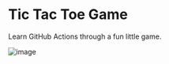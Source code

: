 # Tic Tac Toe Game

Learn GitHub Actions through a fun little game.

![image](https://user-images.githubusercontent.com/102946922/176883110-cddf3f31-f811-4ec6-a669-5c0f021e8e0a.png)

